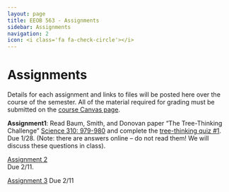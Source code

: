 ```yaml
---
layout: page
title: EEOB 563 - Assignments
sidebar: Assignments
navigation: 2
icon: <i class='fa fa-check-circle'></i> 
---
```


# Assignments

Details for each assignment and links to files will be posted here over the course of the semester.
All of the material required for grading must be submitted on the [course Canvas page](https://canvas.iastate.edu/courses/57269). 

**Assignment1**:  Read Baum, Smith, and Donovan paper “The Tree-Thinking Challenge” [Science 310: 979-980](http://science.sciencemag.org/content/310/5750/979.full.pdf) and complete the [tree-thinking quiz #1](https://isu-molphyl.github.io/EEOB563-Spring2021/assignments/assignment1.pdf). 
Due 1/28.  (Note: there are answers online – do not read them! We will discuss these questions in class).

[Assignment 2](https://isu-molphyl.github.io/EEOB563-Spring2021/assignments/assignment2.pdf)  
Due 2/11.

[Assignment 3](https://isu-molphyl.github.io/EEOB563-Spring2021/assignments/assignment3.pdf)
Due 2/11

<!--
[Assignment 4](https://isu-molphyl.github.io/EEOB563-Spring2021/assignments/assignment4.pdf)
Due 2/20

[Assignment 5](https://isu-molphyl.github.io/EEOB563-Spring2021/assignments/assignment5.pdf)
Due 3/5

[Assignment 6](https://isu-molphyl.github.io/EEOB563-Spring2021/assignments/assignment6.pdf)
Due 3/26
-->
